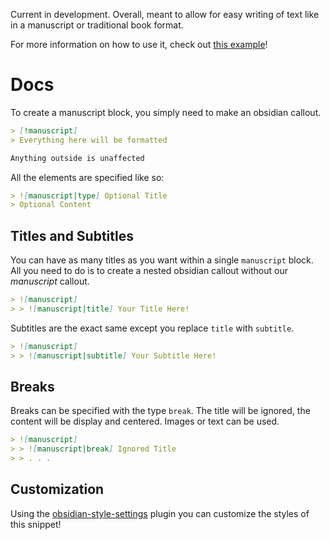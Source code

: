 Current in development. Overall, meant to allow for easy writing of text like in a manuscript or traditional book format.

For more information on how to use it, check out [this example](https://github.com/GudBoiNero/manuscription-snippet/blob/main/Example.md)!

# Docs

To create a manuscript block, you simply need to make an obsidian callout.

```md
> [!manuscript]
> Everything here will be formatted

Anything outside is unaffected
```

All the elements are specified like so:
```md
> ![manuscript|type] Optional Title
> Optional Content
```
## Titles and Subtitles
You can have as many titles as you want within a single `manuscript` block. All you need to do is to create a nested obsidian callout without our *manuscript* callout.

```md
> ![manuscript]
> > ![manuscript|title] Your Title Here!
```

Subtitles are the exact same except you replace `title` with `subtitle`.
```md
> ![manuscript]
> > ![manuscript|subtitle] Your Subtitle Here!
```
## Breaks
Breaks can be specified with the type `break`. The title will be ignored, the content will be display and centered. Images or text can be used.

```md
> ![manuscript]
> > ![manuscript|break] Ignored Title
> > . . .
```
## Customization
Using the [obsidian-style-settings](https://github.com/mgmeyers/obsidian-style-settings) plugin you can customize the styles of this snippet!
